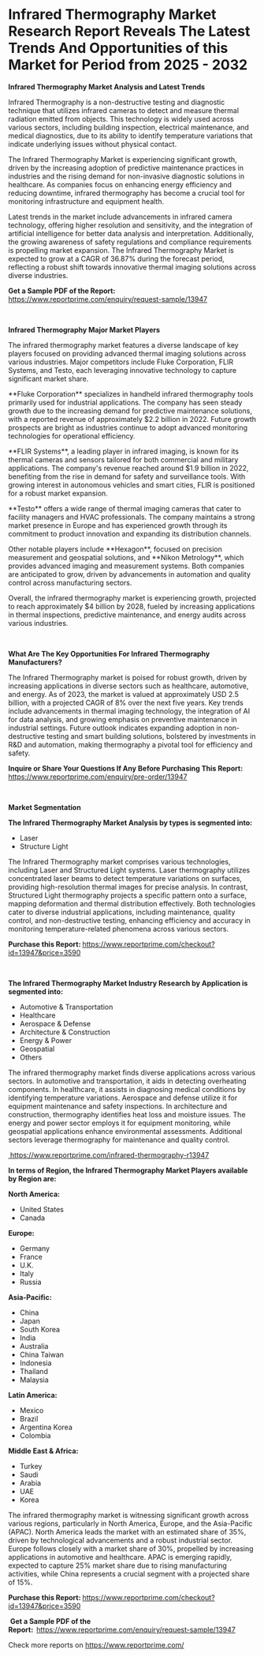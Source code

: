 <p><h1>Infrared Thermography Market Research Report Reveals The Latest Trends And Opportunities of this Market for Period from 2025 - 2032</h1></p><p><strong>Infrared Thermography Market Analysis and Latest Trends</strong></p>
<p><p>Infrared Thermography is a non-destructive testing and diagnostic technique that utilizes infrared cameras to detect and measure thermal radiation emitted from objects. This technology is widely used across various sectors, including building inspection, electrical maintenance, and medical diagnostics, due to its ability to identify temperature variations that indicate underlying issues without physical contact.</p><p>The Infrared Thermography Market is experiencing significant growth, driven by the increasing adoption of predictive maintenance practices in industries and the rising demand for non-invasive diagnostic solutions in healthcare. As companies focus on enhancing energy efficiency and reducing downtime, infrared thermography has become a crucial tool for monitoring infrastructure and equipment health.</p><p>Latest trends in the market include advancements in infrared camera technology, offering higher resolution and sensitivity, and the integration of artificial intelligence for better data analysis and interpretation. Additionally, the growing awareness of safety regulations and compliance requirements is propelling market expansion. The Infrared Thermography Market is expected to grow at a CAGR of 36.87% during the forecast period, reflecting a robust shift towards innovative thermal imaging solutions across diverse industries.</p></p>
<p><strong>Get a Sample PDF of the Report:&nbsp;</strong> <a href="https://www.reportprime.com/enquiry/request-sample/13947?utm_campaign=2447&utm_medium=2&utm_source=Github&utm_content=ia&utm_term=20032025&utm_id=infrared-thermography">https://www.reportprime.com/enquiry/request-sample/13947</a></p>
<p>&nbsp;</p>
<p><strong>Infrared Thermography Major Market Players</strong></p>
<p><p>The infrared thermography market features a diverse landscape of key players focused on providing advanced thermal imaging solutions across various industries. Major competitors include Fluke Corporation, FLIR Systems, and Testo, each leveraging innovative technology to capture significant market share.</p><p>**Fluke Corporation** specializes in handheld infrared thermography tools primarily used for industrial applications. The company has seen steady growth due to the increasing demand for predictive maintenance solutions, with a reported revenue of approximately $2.2 billion in 2022. Future growth prospects are bright as industries continue to adopt advanced monitoring technologies for operational efficiency.</p><p>**FLIR Systems**, a leading player in infrared imaging, is known for its thermal cameras and sensors tailored for both commercial and military applications. The company's revenue reached around $1.9 billion in 2022, benefiting from the rise in demand for safety and surveillance tools. With growing interest in autonomous vehicles and smart cities, FLIR is positioned for a robust market expansion.</p><p>**Testo** offers a wide range of thermal imaging cameras that cater to facility managers and HVAC professionals. The company maintains a strong market presence in Europe and has experienced growth through its commitment to product innovation and expanding its distribution channels.</p><p>Other notable players include **Hexagon**, focused on precision measurement and geospatial solutions, and **Nikon Metrology**, which provides advanced imaging and measurement systems. Both companies are anticipated to grow, driven by advancements in automation and quality control across manufacturing sectors.</p><p>Overall, the infrared thermography market is experiencing growth, projected to reach approximately $4 billion by 2028, fueled by increasing applications in thermal inspections, predictive maintenance, and energy audits across various industries.</p></p>
<p>&nbsp;</p>
<p><strong>What Are The Key Opportunities For Infrared Thermography Manufacturers?</strong></p>
<p><p>The Infrared Thermography market is poised for robust growth, driven by increasing applications in diverse sectors such as healthcare, automotive, and energy. As of 2023, the market is valued at approximately USD 2.5 billion, with a projected CAGR of 8% over the next five years. Key trends include advancements in thermal imaging technology, the integration of AI for data analysis, and growing emphasis on preventive maintenance in industrial settings. Future outlook indicates expanding adoption in non-destructive testing and smart building solutions, bolstered by investments in R&D and automation, making thermography a pivotal tool for efficiency and safety.</p></p>
<p><strong>Inquire or Share Your Questions If Any Before Purchasing This Report:</strong> <a href="https://www.reportprime.com/enquiry/pre-order/13947?utm_campaign=2447&utm_medium=2&utm_source=Github&utm_content=ia&utm_term=20032025&utm_id=infrared-thermography">https://www.reportprime.com/enquiry/pre-order/13947</a></p>
<p>&nbsp;</p>
<p><strong>Market Segmentation</strong></p>
<p><strong>The Infrared Thermography Market Analysis by types is segmented into:</strong></p>
<p><ul><li>Laser</li><li>Structure Light</li></ul></p>
<p><p>The Infrared Thermography market comprises various technologies, including Laser and Structured Light systems. Laser thermography utilizes concentrated laser beams to detect temperature variations on surfaces, providing high-resolution thermal images for precise analysis. In contrast, Structured Light thermography projects a specific pattern onto a surface, mapping deformation and thermal distribution effectively. Both technologies cater to diverse industrial applications, including maintenance, quality control, and non-destructive testing, enhancing efficiency and accuracy in monitoring temperature-related phenomena across various sectors.</p></p>
<p><strong>Purchase this Report:&nbsp;</strong><a href="https://www.reportprime.com/checkout?id=13947&price=3590&utm_campaign=2447&utm_medium=2&utm_source=Github&utm_content=ia&utm_term=20032025&utm_id=infrared-thermography">https://www.reportprime.com/checkout?id=13947&price=3590</a></p>
<p>&nbsp;</p>
<p><strong>The Infrared Thermography Market Industry Research by Application is segmented into:</strong></p>
<p><ul><li>Automotive & Transportation</li><li>Healthcare</li><li>Aerospace & Defense</li><li>Architecture & Construction</li><li>Energy & Power</li><li>Geospatial</li><li>Others</li></ul></p>
<p><p>The infrared thermography market finds diverse applications across various sectors. In automotive and transportation, it aids in detecting overheating components. In healthcare, it assists in diagnosing medical conditions by identifying temperature variations. Aerospace and defense utilize it for equipment maintenance and safety inspections. In architecture and construction, thermography identifies heat loss and moisture issues. The energy and power sector employs it for equipment monitoring, while geospatial applications enhance environmental assessments. Additional sectors leverage thermography for maintenance and quality control.</p></p>
<p><a href="https://www.reportprime.com/infrared-thermography-r13947?utm_campaign=2447&utm_medium=2&utm_source=Github&utm_content=ia&utm_term=20032025&utm_id=infrared-thermography">&nbsp;https://www.reportprime.com/infrared-thermography-r13947</a></p>
<p><strong>In terms of Region, the Infrared Thermography Market Players available by Region are:</strong></p>
<p>
    <p> <strong> North America: </strong>
        <ul>
            <li>United States</li>
            <li>Canada</li>
        </ul>
        </p> 
    <p> <strong> Europe: </strong>
        <ul>
            <li>Germany</li>
            <li>France</li>
            <li>U.K.</li>
            <li>Italy</li>
            <li>Russia</li>
        </ul>
        </p> 
    <p> <strong> Asia-Pacific: </strong>
        <ul>
            <li>China</li>
            <li>Japan</li>
            <li>South Korea</li>
            <li>India</li>
            <li>Australia</li>
            <li>China Taiwan</li>
            <li>Indonesia</li>
            <li>Thailand</li>
            <li>Malaysia</li>
        </ul>
        </p> 
    <p> <strong> Latin America: </strong>
        <ul>
            <li>Mexico</li>
            <li>Brazil</li>
            <li>Argentina Korea</li>
            <li>Colombia</li>
        </ul>
        </p> 
    <p> <strong> Middle East & Africa: </strong>
        <ul>
            <li>Turkey</li>
            <li>Saudi</li>
            <li>Arabia</li>
            <li>UAE</li>
            <li>Korea</li>
        </ul>
    </p>
    </p>
<p><p>The infrared thermography market is witnessing significant growth across various regions, particularly in North America, Europe, and the Asia-Pacific (APAC). North America leads the market with an estimated share of 35%, driven by technological advancements and a robust industrial sector. Europe follows closely with a market share of 30%, propelled by increasing applications in automotive and healthcare. APAC is emerging rapidly, expected to capture 25% market share due to rising manufacturing activities, while China represents a crucial segment with a projected share of 15%.</p></p>
<p><strong>Purchase this Report: </strong><a href="https://www.reportprime.com/checkout?id=13947&price=3590&utm_campaign=2447&utm_medium=2&utm_source=Github&utm_content=ia&utm_term=20032025&utm_id=infrared-thermography">https://www.reportprime.com/checkout?id=13947&price=3590</a></p>
<p>&nbsp;<strong>Get a Sample PDF of the Report:&nbsp;&nbsp;</strong><a href="https://www.reportprime.com/enquiry/request-sample/13947?utm_campaign=2447&utm_medium=2&utm_source=Github&utm_content=ia&utm_term=20032025&utm_id=infrared-thermography">https://www.reportprime.com/enquiry/request-sample/13947</a></p>
<p><strong></strong></p>
<p>Check more reports on <a href="https://www.reportprime.com/?utm_campaign=2447&utm_medium=2&utm_source=Github&utm_content=ia&utm_term=20032025&utm_id=infrared-thermography">https://www.reportprime.com/</a></p>